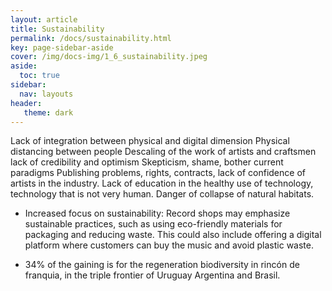 ```yaml
---
layout: article
title: Sustainability
permalink: /docs/sustainability.html
key: page-sidebar-aside
cover: /img/docs-img/1_6_sustainability.jpeg
aside:
  toc: true
sidebar:
  nav: layouts
header:
   theme: dark
---
```


Lack of integration between physical and digital dimension
Physical distancing between people
Descaling of the work of artists and craftsmen
lack of credibility and optimism
Skepticism, shame, bother current paradigms
Publishing problems, rights, contracts, lack of confidence of artists in the industry.
Lack of education in the healthy use of technology, technology that is not very human.
Danger of collapse of natural habitats.

- Increased focus on sustainability: Record shops may emphasize sustainable practices, such as using eco-friendly materials for packaging and reducing waste. This could also include offering a digital platform where customers can buy the music and avoid plastic waste.

- 34% of the gaining is for the regeneration biodiversity in rincón de franquia, in the triple frontier of Uruguay Argentina and Brasil. 
